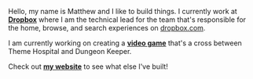 Hello, my name is Matthew and I like to build things. I currently work at **[Dropbox](https://dropbox.com)** where I am the technical lead for the team that's responsible for the home, browse, and search experiences on [dropbox.com](https://dropbox.com/h).

I am currently working on creating a **[video game](https://github.com/matthewtole/dungeon-manager)** that's a cross between Theme Hospital and Dungeon Keeper.

Check out **[my website](https://matthewtole.com)** to see what else I've built!
